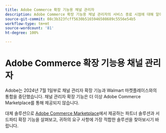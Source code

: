 ```yaml
---
title: Adobe Commerce 확장 기능용 채널 관리자
description: Adobe Commerce 확장 기능용 채널 관리자의 서비스 종료 시점에 대해 알아봅니다.
source-git-commit: 08c3b323fcff5630b5165946508689c5556e54b5
workflow-type: tm+mt
source-wordcount: '81'
ht-degree: 100%

---
```



# Adobe Commerce 확장 기능용 채널 관리자

Adobe는 2024년 7월 1일부로 채널 관리자 확장 기능과 Walmart 마켓플레이스와의 통합을 중단했습니다. 채널 관리자 확장 기능은 더 이상 Adobe Commerce Marketplace를 통해 제공되지 않습니다.

대체 솔루션으로 [Adobe Commerce Marketplace](https://commercemarketplace.adobe.com/)에서 제공하는 파트너 솔루션과 서드파티 확장 기능을 살펴보고, 귀하의 요구 사항에 가장 적합한 솔루션을 찾아보시기 바랍니다.

